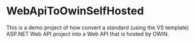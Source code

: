 # WebApiToOwinSelfHosted
This is a demo project of how convert a standard (using the VS template) ASP.NET Web API project into a Web API that is hosted by OWIN.
